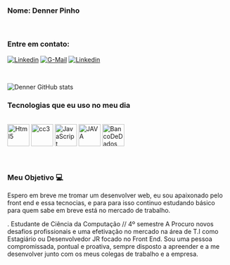 
### Nome: Denner Pinho
<div>
<br/>
</div>

### Entre em contato:
[![Linkedin](https://img.shields.io/badge/LinkedIn-0077B5?style=for-the-badge&logo=linkedin&logoColor=white)](https://www.linkedin.com/in/dennerpinho/)
[![G-Mail](https://img.shields.io/badge/Gmail-D14836?style=for-the-badge&logo=gmail&logoColor=white)](Dennerpinho@gmail.com) 
[![Linkedin](https://img.shields.io/badge/GitHub-100000?style=for-the-badge&logo=github&logoColor=white)](https://github.com/DennerDev)
<div>
<br/>
</div>

![Denner GitHub stats](https://github-readme-stats.vercel.app/api?username=DennerDev&show_icons=true&theme=dracula)


### Tecnologias que eu uso no meu dia 

<div><br/>
<img src="https://cdn.icon-icons.com/icons2/2107/PNG/512/file_type_html_icon_130541.png" alt="Html5" height="50" width="50" />
<img src="https://cdn.icon-icons.com/icons2/2107/PNG/512/file_type_css_icon_130661.png" alt="cc3" height="50" width="50" />
 <img src="https://cdn.icon-icons.com/icons2/2108/PNG/512/javascript_icon_130900.png" alt="JavaScript" height="50" width="50" />
 <img src="https://cdn.icon-icons.com/icons2/2415/PNG/512/java_original_wordmark_logo_icon_146459.png" alt="JAVA" height="50" width="50" />
 <img src="https://cdn.icon-icons.com/icons2/1381/PNG/512/mysqlworkbench_93532.png" alt="BancoDeDados" height="50" width="50" />
</div><br/><br/>

### Meu Objetivo 💻

Espero em breve me tromar um desenvolver web, eu sou apaixonado pelo front end e essa tecnocias, e para para isso continuo estudando básico para quem sabe em breve está no mercado de trabalho.

. Estudante de Ciência da Computação // 4º semestre
A Procuro novos desafios profissionais e uma efetivação no mercado na área de T.I como Estagiário ou Desenvolvedor JR focado no Front End. Sou uma pessoa compromissada, pontual e proativa, sempre disposto a apreender e a me desenvolver junto com os meus colegas de trabalho e a empresa.

